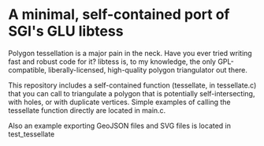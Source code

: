 # A minimal, self-contained port of SGI's GLU libtess

Polygon tessellation is a major pain in the neck. Have you ever tried
writing fast and robust code for it? libtess is, to my knowledge, the
only GPL-compatible, liberally-licensed, high-quality polygon
triangulator out there.

This repository includes a self-contained function (tessellate, in
tessellate.c) that you can call to triangulate a polygon that is
potentially self-intersecting, with holes, or with duplicate
vertices. Simple examples of calling the tessellate function directly
are located in main.c.

Also an example exporting GeoJSON files and SVG files is located in
test_tessellate


